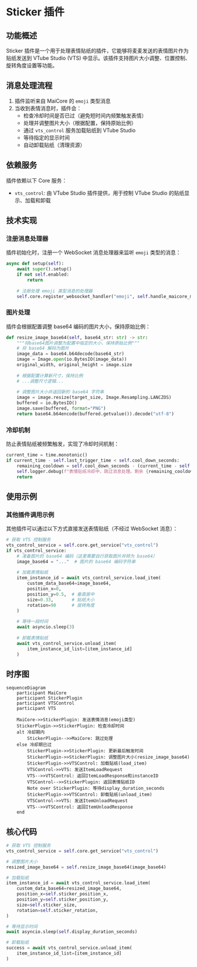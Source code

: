 # Sticker 插件

## 功能概述
Sticker 插件是一个用于处理表情贴纸的插件，它能够将麦麦发送的表情图片作为贴纸发送到 VTube Studio (VTS) 中显示。该插件支持图片大小调整、位置控制、旋转角度设置等功能。

## 消息处理流程
1. 插件监听来自 MaiCore 的 `emoji` 类型消息
2. 当收到表情消息时，插件会：
   - 检查冷却时间是否已过（避免短时间内频繁触发表情）
   - 处理并调整图片大小（根据配置，保持原始比例）
   - 通过 `vts_control` 服务加载贴纸到 VTube Studio
   - 等待指定的显示时间
   - 自动卸载贴纸（清理资源）

## 依赖服务
插件依赖以下 Core 服务：
- `vts_control`: 由 VTube Studio 插件提供，用于控制 VTube Studio 的贴纸显示、加载和卸载

## 技术实现

### 注册消息处理器
插件初始化时，注册一个 WebSocket 消息处理器来监听 `emoji` 类型的消息：

```python
async def setup(self):
    await super().setup()
    if not self.enabled:
        return
    
    # 注册处理 emoji 类型消息的处理器
    self.core.register_websocket_handler("emoji", self.handle_maicore_message)
```

### 图片处理
插件会根据配置调整 base64 编码的图片大小，保持原始比例：

```python
def resize_image_base64(self, base64_str: str) -> str:
    """将base64图片调整为配置中指定的大小，保持原始比例"""
    # 将 base64 解码为图片
    image_data = base64.b64decode(base64_str)
    image = Image.open(io.BytesIO(image_data))
    original_width, original_height = image.size
    
    # 根据配置计算新尺寸，保持比例
    # ...调整尺寸逻辑...
    
    # 调整图片大小并返回新的 base64 字符串
    image = image.resize(target_size, Image.Resampling.LANCZOS)
    buffered = io.BytesIO()
    image.save(buffered, format="PNG")
    return base64.b64encode(buffered.getvalue()).decode("utf-8")
```

### 冷却机制
防止表情贴纸被频繁触发，实现了冷却时间机制：

```python
current_time = time.monotonic()
if current_time - self.last_trigger_time < self.cool_down_seconds:
    remaining_cooldown = self.cool_down_seconds - (current_time - self.last_trigger_time)
    self.logger.debug(f"表情贴纸冷却中，跳过消息处理。剩余 {remaining_cooldown:.1f} 秒")
    return
```

## 使用示例

### 其他插件调用示例
其他插件可以通过以下方式直接发送表情贴纸（不经过 WebSocket 消息）：

```python
# 获取 VTS 控制服务
vts_control_service = self.core.get_service("vts_control")
if vts_control_service:
    # 准备图片的 base64 编码（这里需要自行获取图片并转为 base64）
    image_base64 = "..."  # 图片的 base64 编码字符串
    
    # 加载表情贴纸
    item_instance_id = await vts_control_service.load_item(
        custom_data_base64=image_base64,
        position_x=0,
        position_y=0.5,  # 垂直居中
        size=0.33,       # 贴纸大小
        rotation=90      # 旋转角度
    )
    
    # 等待一段时间
    await asyncio.sleep(3)
    
    # 卸载表情贴纸
    await vts_control_service.unload_item(
        item_instance_id_list=[item_instance_id]
    )
```

## 时序图
```mermaid
sequenceDiagram
    participant MaiCore
    participant StickerPlugin
    participant VTSControl
    participant VTS

    MaiCore->>StickerPlugin: 发送表情消息(emoji类型)
    StickerPlugin->>StickerPlugin: 检查冷却时间
    alt 冷却期内
        StickerPlugin-->>MaiCore: 跳过处理
    else 冷却期已过
        StickerPlugin->>StickerPlugin: 更新最后触发时间
        StickerPlugin->>StickerPlugin: 调整图片大小(resize_image_base64)
        StickerPlugin->>VTSControl: 加载贴纸(load_item)
        VTSControl->>VTS: 发送ItemLoadRequest
        VTS-->>VTSControl: 返回ItemLoadResponse和instanceID
        VTSControl-->>StickerPlugin: 返回表情贴纸ID
        Note over StickerPlugin: 等待display_duration_seconds
        StickerPlugin->>VTSControl: 卸载贴纸(unload_item)
        VTSControl->>VTS: 发送ItemUnloadRequest
        VTS-->>VTSControl: 返回ItemUnloadResponse
    end
```

## 核心代码
```python
# 获取 VTS 控制服务
vts_control_service = self.core.get_service("vts_control")

# 调整图片大小
resized_image_base64 = self.resize_image_base64(image_base64)

# 加载贴纸
item_instance_id = await vts_control_service.load_item(
    custom_data_base64=resized_image_base64,
    position_x=self.sticker_position_x,
    position_y=self.sticker_position_y,
    size=self.sticker_size,
    rotation=self.sticker_rotation,
)

# 等待显示时间
await asyncio.sleep(self.display_duration_seconds)

# 卸载贴纸
success = await vts_control_service.unload_item(
    item_instance_id_list=[item_instance_id]
)